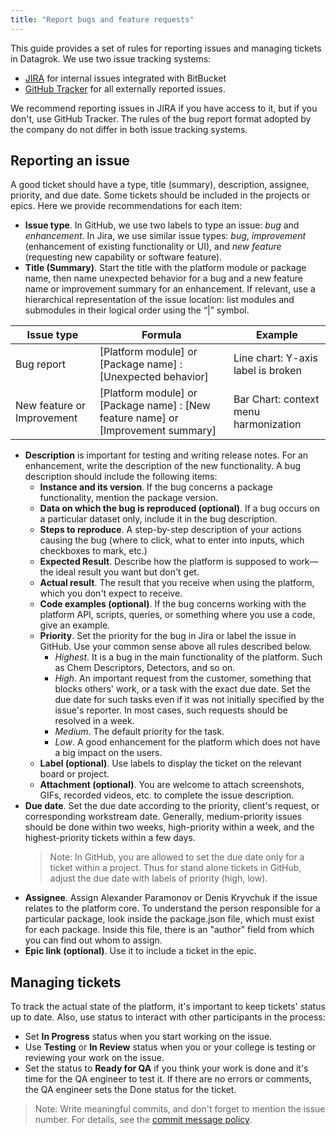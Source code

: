 ```yaml
---
title: "Report bugs and feature requests"
---
```


This guide provides a set of rules for reporting issues and managing
tickets in Datagrok. We use two issue tracking systems:

* [JIRA](https://reddata.atlassian.net/)
for internal issues integrated with BitBucket
* [GitHub Tracker](https://github.com/datagrok-ai/public/issues)
for all externally reported issues.

We recommend reporting issues in JIRA if you have access to it, but if you
don't, use GitHub Tracker. The rules of the bug report format adopted by the
company do not differ in both issue tracking systems.

## Reporting an issue

A good ticket should have a type, title (summary), description, assignee,
priority, and due date. Some tickets should be included in the projects or
epics. Here we provide recommendations for each item:

* **Issue type**. In GitHub, we use two labels to type an issue: _bug_ and
  _enhancement_. In Jira, we use similar issue types: _bug_, _improvement_
  (enhancement of existing functionality or UI), and _new feature_ (requesting
  new capability or software feature).
* **Title (Summary)**. Start the title with the platform module or package name,
  then name unexpected behavior for a bug and a new feature name or improvement
  summary for an enhancement. If relevant, use a hierarchical representation of
  the issue location: list modules and submodules in their logical order using
  the “|” symbol.

|Issue type|Formula|Example|
|----------|-------|-------|
|Bug report| [Platform module] or [Package name] : [Unexpected behavior]| Line chart: Y-axis label is broken|
|New feature or Improvement| [Platform module] or [Package name] : [New feature name] or [Improvement summary]| Bar Chart: context menu harmonization|

* **Description** is important for testing and writing release notes. For an
enhancement, write the description of the new functionality. A bug description
should include the following items:
  * **Instance and its version**. If the bug concerns a package functionality,
  mention the package version.
  * **Data on which the bug is reproduced (optional)**. If a bug occurs on a
  particular dataset only, include it in the bug description.
  * **Steps to reproduce**. A step-by-step description of your actions causing
  the bug (where to click, what to enter into inputs, which checkboxes to
  mark, etc.)
  * **Expected Result**. Describe how the platform is supposed to work—the ideal
  result you want but don't get.
  * **Actual result**. The result that you receive when using the platform,
  which you don't expect to receive.
  * **Code examples (optional)**. If the bug concerns working with the platform
  API, scripts, queries, or something where you use a code, give an example.
  * **Priority**. Set the priority for the bug in Jira or label the issue in
    GitHub. Use your common sense above all rules described below.
    * _Highest_. It is a bug in the main functionality of the platform. Such as
    Chem Descriptors, Detectors, and so on.
    * _High_. An important request from the customer, something that blocks
    others' work, or a task with the exact due date. Set the due date for such
    tasks even if it was not initially specified by the issue's reporter. In
    most cases, such requests should be resolved in a week.
    * _Medium_. The default priority for the task.
    * _Low_. A good enhancement for the platform which does not have a big
      impact on the users.
  * **Label (optional)**. Use labels to display the ticket on the relevant board
    or project.
  * **Attachment (optional)**. You are welcome to attach screenshots, GIFs,
  recorded videos, etc. to complete the issue description.
* **Due date**. Set the due date according to the priority, client's request, or
corresponding workstream date. Generally, medium-priority issues should be
done within two weeks, high-priority within a week, and the highest-priority
tickets within a few days.
  >Note: In GitHub, you are allowed to set the due date only for a ticket within
  >a project. Thus for stand alone tickets in GitHub, adjust the due date with
  >labels of priority (high, low).
* **Assignee**. Assign Alexander Paramonov or Denis Kryvchuk if the issue
relates to the platform core. To understand the person responsible for a
particular package, look inside the package.json file, which must exist for
each package. Inside this file, there is an "author" field from which you can
find out whom to assign.
* **Epic link (optional)**. Use it to include a ticket in the epic.

## Managing tickets

To track the actual state of the platform, it's important to keep tickets' status up to date. Also, use status to interact with other participants in the process:

* Set **In Progress** status when you start working on the issue.
* Use **Testing** or **In Review** status when you or your college is testing or reviewing your work on the issue.
* Set the status to **Ready for QA** if you think your work is done and it's time for the QA engineer to test it.
If there are no errors or comments, the QA engineer sets the Done status for the ticket.

>Note: Write meaningful commits, and don't forget to mention the issue number. For details, see the [commit message policy](../dev-process/git-policy.mdx).
